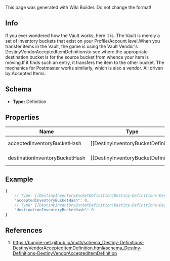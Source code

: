<span class="wiki-builder">This page was generated with Wiki Builder. Do not change the format!</span>

## Info
If you ever wondered how the Vault works, here it is. The Vault is merely a set of inventory buckets that exist on your Profile/Account level.When you transfer items in the Vault, the game is using the Vault Vendor's DestinyVendorAcceptedItemDefinitionsto see where the appropriate destination bucket is for the source bucket from whence your item is moving.If it finds such an entry, it transfers the item to the other bucket. The mechanics for Postmaster works similarly, which is also a vendor.  All driven by Accepted Items.

## Schema
* **Type:** Definition

## Properties
Name | Type | Description
---- | ---- | -----------
acceptedInventoryBucketHash | [[DestinyInventoryBucketDefinition|Destiny-Definitions-DestinyInventoryBucketDefinition]]:ManifestDefinition:integer:uint32 | The &quot;source&quot; bucket for a transfer.  When a user wants to transfer an item, the appropriate DestinyVendorDefinition'sacceptedItems property is evaluated, looking for an entry where acceptedInventoryBucketHash matchesthe bucket that the item being transferred is currently located.  If it exists, the item will betransferred into whatever bucket is defined by destinationInventoryBucketHash.
destinationInventoryBucketHash | [[DestinyInventoryBucketDefinition|Destiny-Definitions-DestinyInventoryBucketDefinition]]:ManifestDefinition:integer:uint32 | This is the bucket where the item being transferred will be put, given that it was beingtransferred *from* the bucket defined in acceptedInventoryBucketHash.

## Example
```javascript
{
    // Type: [[DestinyInventoryBucketDefinition|Destiny-Definitions-DestinyInventoryBucketDefinition]]:ManifestDefinition:integer:uint32
    "acceptedInventoryBucketHash": 0,
    // Type: [[DestinyInventoryBucketDefinition|Destiny-Definitions-DestinyInventoryBucketDefinition]]:ManifestDefinition:integer:uint32
    "destinationInventoryBucketHash": 0
}

```

## References
1. https://bungie-net.github.io/multi/schema_Destiny-Definitions-DestinyVendorAcceptedItemDefinition.html#schema_Destiny-Definitions-DestinyVendorAcceptedItemDefinition
